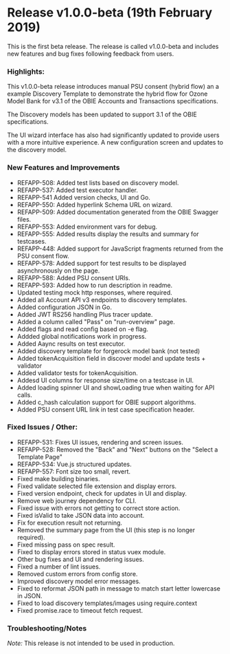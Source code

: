 # Release v1.0.0-beta (19th February 2019)

This is the first beta release. The release is called v1.0.0-beta and includes new features and bug fixes following feedback from users.

### Highlights:

This v1.0.0-beta release introduces manual PSU consent (hybrid flow) an a example Discovery Template to demonstrate the hybrid flow for Ozone Model Bank for v3.1 of the OBIE Accounts and Transactions specifications.

The Discovery models has been updated to support 3.1 of the OBIE specifications.

The UI wizard interface has also had significantly updated to provide users with a more intuitive experience. A new configuration screen and updates to the discovery model.

### New Features and Improvements


* REFAPP-508: Added test lists based on discovery model.
* REFAPP-537: Added test executor handler.
* REFAPP-541 Added version checks, UI and Go.
* REFAPP-550: Added hyperlink Schema URL on wizard.
* REFAPP-509: Added documentation generated from the OBIE Swagger files.
* REFAPP-553: Added environment vars for debug.
* REFAPP-555: Added results display the results and summary for testcases.
* REFAPP-448: Added support for JavaScript fragments returned from the PSU consent flow.
* REFAPP-578: Added support for test results to be displayed asynchronously on the page.
* REFAPP-588: Added PSU consent URIs.
* REFAPP-593: Added how to run description in readme.
* Updated testing mock http responses, where required.
* Added all Account API v3 endpoints to discovery templates.
* Added configuration JSON in Go.
* Added JWT RS256 handling Plus tracer update.
* Added a column called "Pass" on "run-overview" page.
* Added flags and read config based on -e flag.
* Addded global notifications work in progress.
* Added Aaync results on test executor.
* Added discovery template for forgerock model bank (not tested)
* Added tokenAcquisition field in discover model and update tests + validator
* Added validator tests for tokenAcquisition.
* Addesd UI columns for response size/time on a testcase in UI.
* Added loading spinner UI and showLoading true when waiting for API calls.
* Added c_hash calculation support for OBIE support algorithms.
* Added PSU consent URL link in test case specification header.

### Fixed Issues / Other:

* REFAPP-531: Fixes UI issues, rendering and screen issues.
* REFAPP-528: Removed the "Back" and "Next" buttons on the "Select a Template Page"
* REFAPP-534: Vue.js structured updates.
* REFAPP-557: Font size too small, revert.
* Fixed make building binaries.
* Fixed validate selected file extension and display errors.
* Fixed version endpoint, check for updates in UI and display.
* Remove web journey dependency for CLI.
* Fixed issue with errors not getting to correct store action.
* Fixed isValid to take JSON data into account.
* Fix for execution result not returning.
* Removed the summary page from the UI (this step is no longer required).
* Fixed missing pass on spec result.
* Fixed to display errors stored in status vuex module.
* Other bug fixes and UI and rendering issues.
* Fixed a number of lint issues.
* Removed custom errors from config store.
* Improved discovery model error messages.
* Fixed to reformat JSON path in message to match start letter lowercase in JSON.
* Fixed to load discovery templates/images using require.context
* Fixed promise.race to timeout fetch request.

### Troubleshooting/Notes

*Note:* This release is not intended to be used in production.